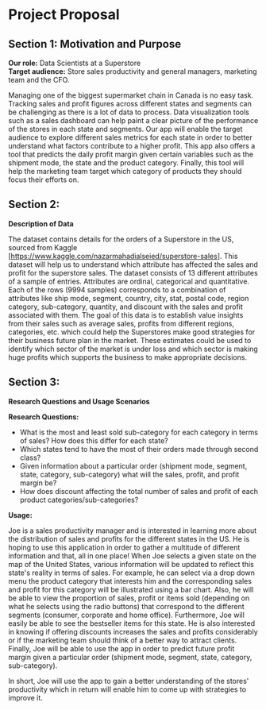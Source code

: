 # Project Proposal

## Section 1: Motivation and Purpose

**Our role:** Data Scientists at a Superstore    
**Target audience:** Store sales productivity and general managers, marketing team and the CFO.

Managing one of the biggest supermarket chain in Canada is no easy task. Tracking sales and profit figures across different states and segments can be challenging as there is a lot of data to process. Data visualization tools such as a sales dashboard can help paint a clear picture of the performance of the stores in each state and segments. Our app will enable the target audience to explore different sales metrics for each state in order to better understand what factors contribute to a higher profit. This app also offers a tool that predicts the daily profit margin given certain variables such as the shipment mode, the state and the product category. Finally, this tool will help the marketing team target which category of products they should focus their efforts on.


## Section 2:   
**Description of Data**  

The dataset contains details for the orders of a Superstore in the US, sourced from Kaggle [https://www.kaggle.com/nazarmahadialseied/superstore-sales]. This dataset will help us to understand which attribute has affected the sales and profit for the superstore sales. The dataset consists of 13 different attributes of a sample of entries. Attributes are ordinal, categorical and quantitative. Each of the rows (9994 samples) corresponds to a combination of attributes like ship mode, segment, country, city, stat, postal code, region category, sub-category, quantity, and discount with the sales and profit associated with them. The goal of this data is to establish value insights from their sales such as average sales, profits from different regions, categories, etc. which could help the Superstores make good strategies for their business future plan in the market. These estimates could be used to identify which sector of the market is under loss and which sector is making huge profits which supports the business to make appropriate decisions.


## Section 3: 

**Research Questions and Usage Scenarios**    

**Research Questions:**   
- What is the most and least sold sub-category for each category in terms of sales? How does this differ for each state?    
- Which states tend to have the most of their orders made through second class?     
- Given information about a particular order (shipment mode, segment, state, category, sub-category) what will the sales, profit, and profit margin be?     
- How does discount affecting the total number of sales and profit of each product categories/sub-categories?    
   
**Usage:**

Joe is a sales productivity manager and is interested in learning more about the distribution of sales and profits for the different states in the US. He is hoping to use this application in order to gather a multitude of different information and that, all in one place! When Joe selects a given state on the map of the United States, various information will be updated to reflect this state's reality in terms of sales. For example, he can select via a drop down menu the product category that interests him and the corresponding sales and profit for this category will be illustrated using a bar chart. Also, he will be able to view the proportion of sales, profit or items sold (depending on what he selects using the radio buttons) that correspond to the different segments (consumer, corporate and home office). Furthermore, Joe will easily be able to see the bestseller items for this state. He is also interested in knowing if offering discounts increases the sales and profits considerably or if the marketing team should think of a better way to attract clients. Finally, Joe will be able to use the app in order to predict future profit margin given a particular order (shipment mode, segment, state, category, sub-category).

In short, Joe will use the app to gain a better understanding of the stores' productivity which in return will enable him to come up with strategies to improve it.





